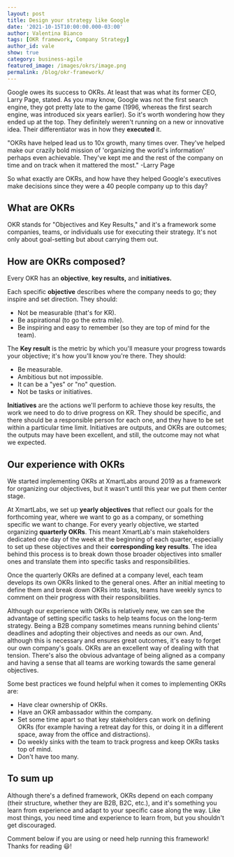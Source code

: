 ```yaml
---
layout: post
title: Design your strategy like Google
date: '2021-10-15T10:00:00.000-03:00'
author: Valentina Bianco
tags: [OKR framework, Company Strategy]
author_id: vale
show: true
category: business-agile
featured_image: /images/okrs/image.png
permalink: /blog/okr-framework/
---
```


Google owes its success to OKRs. At least that was what its former CEO, Larry Page, stated. As you may know, Google was not the first search engine, they got pretty late to the game (1996, whereas the first search engine, was introduced six years earlier). So it's worth wondering how they ended up at the top. They definitely weren't running on a new or innovative idea. Their differentiator was in how they **executed** it.

"OKRs have helped lead us to 10x growth, many times over. They've helped make our crazily bold mission of 'organizing the world's information' perhaps even achievable. They've kept me and the rest of the company on time and on track when it mattered the most." -Larry Page

So what exactly are OKRs, and how have they helped Google's executives make decisions since they were a 40 people company up to this day?

## What are OKRs

OKR stands for "Objectives and Key Results," and it's a framework some companies, teams, or individuals use for executing their strategy. It's not only about goal-setting but about carrying them out.

## How are OKRs composed?

Every OKR has an **objective**, **key results,** and **initiatives.**

Each specific **objective** describes where the company needs to go; they inspire and set direction. They should:

- Not be measurable (that's for KR).
- Be aspirational (to go the extra mile).
- Be inspiring and easy to remember (so they are top of mind for the team).

The **Key result** is the metric by which you'll measure your progress towards your objective; it's how you'll know you're there. They should:

- Be measurable.
- Ambitious but not impossible.
- It can be a "yes" or "no" question.
- Not be tasks or initiatives.

**Initiatives** are the actions we'll perform to achieve those key results, the work we need to do to drive progress on KR. They should be specific, and there should be a responsible person for each one, and they have to be set within a particular time limit. Initiatives are outputs, and OKRs are outcomes; the outputs may have been excellent, and still, the outcome may not what we expected.

## Our experience with OKRs

We started implementing OKRs at XmartLabs around 2019 as a framework for organizing our objectives, but it wasn't until this year we put them center stage.

At XmartLabs, we set up **yearly objectives** that reflect our goals for the forthcoming year, where we want to go as a company, or something specific we want to change. For every yearly objective, we started organizing **quarterly OKRs**. This meant XmartLab's main stakeholders dedicated one day of the week at the beginning of each quarter, especially to set up these objectives and their **corresponding key results**. The idea behind this process is to break down those broader objectives into smaller ones and translate them into specific tasks and responsibilities.

Once the quarterly OKRs are defined at a company level, each team develops its own OKRs linked to the general ones. After an initial meeting to define them and break down OKRs into tasks, teams have weekly syncs to comment on their progress with their responsibilities.

Although our experience with OKRs is relatively new, we can see the advantage of setting specific tasks to help teams focus on the long-term strategy. Being a B2B company sometimes means running behind clients' deadlines and adopting their objectives and needs as our own. And, although this is necessary and ensures great outcomes, it's easy to forget our own company's goals. OKRs are an excellent way of dealing with that tension.  There's also the obvious advantage of being aligned as a company and having a sense that all teams are working towards the same general objectives.

Some best practices we found helpful when it comes to implementing OKRs are:

- Have clear ownership of OKRs.
- Have an OKR ambassador within the company.
- Set some time apart so that key stakeholders can work on defining OKRs (for example having a retreat day for this, or doing it in a different space, away from the office and distractions).
- Do weekly sinks with the team to track progress and keep OKRs tasks top of mind.
- Don't have too many.

## To sum up

Although there's a defined framework, OKRs depend on each company (their structure, whether they are B2B, B2C, etc.), and it's something you learn from experience and adapt to your specific case along the way. Like most things, you need time and experience to learn from, but you shouldn't get discouraged.

Comment below if you are using or need help running this framework! Thanks for reading 😃!
